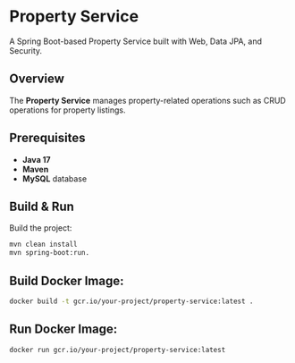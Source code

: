# Property Service

A Spring Boot-based Property Service built with Web, Data JPA, and Security.

## Overview

The **Property Service** manages property-related operations such as CRUD operations for property listings.

## Prerequisites

- **Java 17**
- **Maven**
- **MySQL** database

## Build & Run

Build the project:
```bash
mvn clean install
mvn spring-boot:run.

```

## Build Docker Image:
```bash 
docker build -t gcr.io/your-project/property-service:latest .
```

## Run Docker Image:
```bash 
docker run gcr.io/your-project/property-service:latest
```